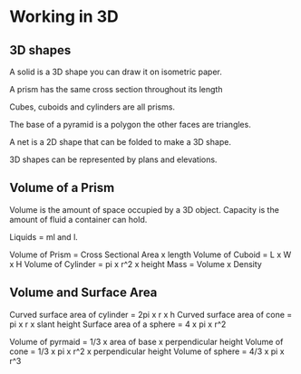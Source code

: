 # Working in 3D

## 3D shapes

A solid is a 3D shape you can draw it on isometric paper.

A prism has the same cross section throughout its length

Cubes, cuboids and cylinders are all prisms.

The base of a pyramid is a polygon the other faces are triangles.

A net is a 2D shape that can be folded to make a 3D shape.

3D shapes can be represented by plans and elevations.

## Volume of a Prism

Volume is the amount of space occupied by a 3D object.
Capacity is the amount of fluid a container can hold.

Liquids = ml and l.

Volume of Prism = Cross Sectional Area x length
Volume of Cuboid = L x W x H
Volume of Cylinder = pi x r^2 x height
Mass = Volume x Density

## Volume and Surface Area

Curved surface area of cylinder = 2pi x r x h
Curved surface area of cone = pi x r x slant height
Surface area of a sphere = 4 x pi x r^2

Volume of pyrmaid = 1/3 x area of base x perpendicular height
Volume of cone = 1/3 x pi x r^2 x perpendicular height
Volume of sphere = 4/3 x pi x r^3


